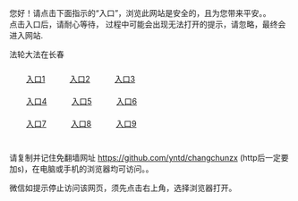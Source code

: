 您好！请点击下面指示的“入口”，浏览此网站是安全的，且为您带来平安。。 <br/>
点击入口后，请耐心等待， 过程中可能会出现无法打开的提示，请忽略，最终会进入网站. </br>

法轮大法在长春<br/>
<div style="padding:10px"><a style="margin:20px" target="_blank" href="http://dlnnvkb8sawck.cloudfront.net/zytas?ommdv" id="ccLink1" rel="nofollow">入口1</a> <a target="_blank" style="margin:20px" href="http://dq821q44mudjw.cloudfront.net/zytas?vjhgwop" id="ccLink2" rel="nofollow">入口2</a> <a style="margin:20px" target="_blank" href="http://d25n434y7jnqep.cloudfront.net/zytas?cpqsawr" id="ccLink3" rel="nofollow">入口3</a></div>

<div style="padding:10px" ><a style="margin:20px" target="_blank" href="http://dlnnvkb8sawck.cloudfront.net/zytas?ommdv" id="ccLink4" rel="nofollow">入口4</a> <a style="margin:20px" href="http://dq821q44mudjw.cloudfront.net/zytas?vjhgwop" target="_blank" id="ccLink5" rel="nofollow">入口5</a> <a style="margin:20px" href="http://d25n434y7jnqep.cloudfront.net/zytas?cpqsawr" target="_blank" id="ccLink6" rel="nofollow">入口6</a></div>

<div style="padding:10px"><a style="margin:20px" target="_blank" href="http://dlnnvkb8sawck.cloudfront.net/zytas?ommdv" id="ccLink7" rel="nofollow">入口7</a> <a style="margin:20px" href="http://dq821q44mudjw.cloudfront.net/zytas?vjhgwop" target="_blank" id="ccLink8" rel="nofollow">入口8</a> <a style="margin:20px" target="_blank" href="http://d25n434y7jnqep.cloudfront.net/zytas?cpqsawr" id="ccLink9" rel="nofollow">入口9</a></div>

<br/>



请复制并记住免翻墙网址 https://github.com/yntd/changchunzx (http后一定要加s)，在电脑或手机的浏览器均可访问。。<br/>

微信如提示停止访问该网页，须先点击右上角，选择浏览器打开。
